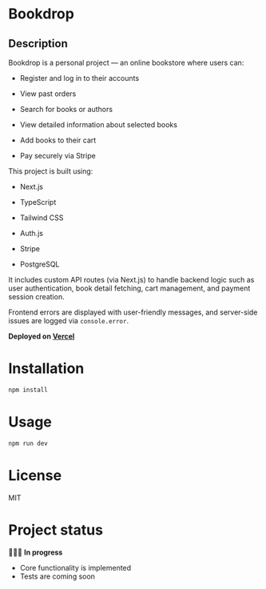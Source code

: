 # Bookdrop

## Description

Bookdrop is a personal project — an online bookstore where users can:

- Register and log in to their accounts

- View past orders

- Search for books or authors

- View detailed information about selected books

- Add books to their cart

- Pay securely via Stripe

This project is built using:

- Next.js

- TypeScript

- Tailwind CSS

- Auth.js

- Stripe

- PostgreSQL

It includes custom API routes (via Next.js) to handle backend logic such as user authentication, book detail fetching, cart management, and payment session creation.

Frontend errors are displayed with user-friendly messages, and server-side issues are logged via `console.error`.

**Deployed on [Vercel](https://bookstore-theta-one.vercel.app/)**

# Installation

```bash
npm install
```

# Usage

```bash
npm run dev
```

# License

MIT

# Project status

👩🏻‍💻 **In progress**

- Core functionality is implemented
- Tests are coming soon
